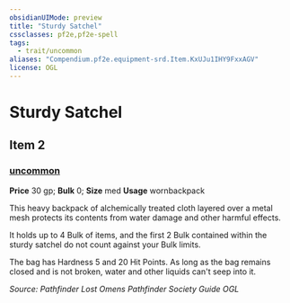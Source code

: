 ```yaml
---
obsidianUIMode: preview
title: "Sturdy Satchel"
cssclasses: pf2e,pf2e-spell
tags:
  - trait/uncommon
aliases: "Compendium.pf2e.equipment-srd.Item.KxUJu1IHY9FxxAGV"
license: OGL
---
```

# Sturdy Satchel
## Item 2
### [uncommon](uncommon "Uncommon Rarity Trait")


**Price** 30 gp; 
**Bulk** 0; **Size** med
**Usage** wornbackpack

This heavy backpack of alchemically treated cloth layered over a metal mesh protects its contents from water damage and other harmful effects.

It holds up to 4 Bulk of items, and the first 2 Bulk contained within the sturdy satchel do not count against your Bulk limits.

The bag has Hardness 5 and 20 Hit Points. As long as the bag remains closed and is not broken, water and other liquids can't seep into it.

*Source: Pathfinder Lost Omens Pathfinder Society Guide*
*OGL*